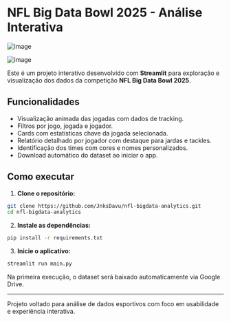 # NFL Big Data Bowl 2025 - Análise Interativa

![image](https://github.com/user-attachments/assets/f063771f-51a4-41f7-80a5-148b91b3a182)

![image](https://github.com/user-attachments/assets/df0fa446-9249-4ca1-9518-52accd0e3e29)

Este é um projeto interativo desenvolvido com **Streamlit** para exploração e visualização dos dados da competição **NFL Big Data Bowl 2025**.

## Funcionalidades

- Visualização animada das jogadas com dados de tracking.
- Filtros por jogo, jogada e jogador.
- Cards com estatísticas chave da jogada selecionada.
- Relatório detalhado por jogador com destaque para jardas e tackles.
- Identificação dos times com cores e nomes personalizados.
- Download automático do dataset ao iniciar o app.

## Como executar

1. **Clone o repositório:**
```bash
git clone https://github.com/JnksDavu/nfl-bigdata-analytics.git
cd nfl-bigdata-analytics
```

2. **Instale as dependências:**
```bash
pip install -r requirements.txt
```

3. **Inicie o aplicativo:**
```bash
streamlit run main.py
```

Na primeira execução, o dataset será baixado automaticamente via Google Drive.

---
Projeto voltado para análise de dados esportivos com foco em usabilidade e experiência interativa.

